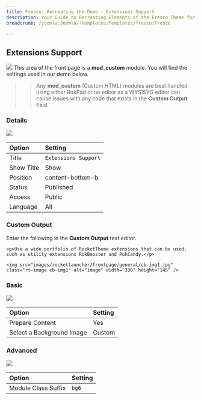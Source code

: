 ```yaml
---
title: Fresco: Recreating the Demo - Extensions Support
description: Your Guide to Recreating Elements of the Fresco Theme for Joomla
breadcrumb: /joomla:Joomla/!templates:Templates/fresco:Fresco

---
```


Extensions Support
----
![][demo]
This area of the front page is a **mod_custom** module. You will find the settings used in our demo below.

>> Any **mod_custom** (Custom HTML) modules are best handled using either RokPad or no editor as a WYSISYG editor can cause issues with any code that exists in the **Custom Output** field.

### Details
![][demo2]

| Option     | Setting              |  
| :--------- | :------------------- |  
| Title      | `Extensions Support` |  
| Show Title | Show                 |  
| Position   | content-bottom-b     |  
| Status     | Published            |  
| Access     | Public               |  
| Language   | All                  |  

### Custom Output
Enter the following in the **Custom Output** text editor.

~~~
<p>Use a wide portfolio of RocketTheme extensions that can be used, such as utility extensions RokBooster and RokCandy.</p>

<img src="images/rocketlauncher/frontpage/general/cb-img1.jpg" class="rt-image cb-img1" alt="image" width="330" height="145" />
~~~

### Basic
![][demo3]

| Option                    | Setting |  
| :------------------------ | :------ |  
| Prepare Content           | Yes     |  
| Select a Background Image | Custom  |  

### Advanced
![][demo4]

| Option              | Setting |  
| :------------------ | :------ |  
| Module Class Suffix | `bg6`   |  

[demo]: assets/demo_10.jpeg
[demo2]: assets/extensions_1.jpeg
[demo3]: assets/extensions_2.jpeg
[demo4]: assets/extensions_3.jpeg